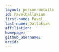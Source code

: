 ```yaml
---
layout: person-details
id: PavelDallakian
first-name: Pavel
last-name: Dallakian
affiliation:
homepage:
github_username: 
orcid:
---
```

